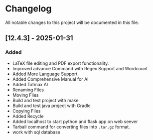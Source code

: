 # Changelog

All notable changes to this project will be documented in this file.

## [12.4.3] - 2025-01-31

### Added
- LaTeX file editing and PDF export functionality.
- Improved advance Command with Regex Support and Wordcount
- Added More Language Support
- Added Comprehensive Manual for AI
- Added Txtmax AI
- Renaming Files
- Moving Files
- Build and test project with make
- Build and test java project with Gradle
- Copying Files
- Added Recycle
- Added localhost to start python and flask app on web seever
- Tarball command for converting files into `.tar.gz` format.
- work with sql database 
